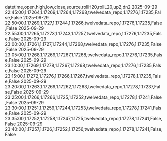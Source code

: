 datetime,open,high,low,close,source,rollH20,rollL20,up2,dn2
2025-09-29 22:45:00,1.17264,1.17269,1.17264,1.17268,twelvedata_repo,1.17276,1.17235,False,False
2025-09-29 22:50:00,1.17269,1.1727,1.17244,1.17266,twelvedata_repo,1.17276,1.17235,False,False
2025-09-29 22:55:00,1.17265,1.17273,1.17243,1.17257,twelvedata_repo,1.17276,1.17235,False,False
2025-09-29 23:00:00,1.17261,1.1727,1.17244,1.17268,twelvedata_repo,1.17276,1.17235,False,False
2025-09-29 23:05:00,1.17268,1.17269,1.17267,1.17268,twelvedata_repo,1.17276,1.17235,False,False
2025-09-29 23:10:00,1.17269,1.17278,1.17267,1.17268,twelvedata_repo,1.17276,1.17235,False,False
2025-09-29 23:15:00,1.17272,1.17276,1.17266,1.17267,twelvedata_repo,1.17278,1.17235,False,False
2025-09-29 23:20:00,1.17263,1.17269,1.17262,1.17263,twelvedata_repo,1.17278,1.17237,False,False
2025-09-29 23:25:00,1.17266,1.17266,1.1725,1.17252,twelvedata_repo,1.17278,1.17241,False,False
2025-09-29 23:30:00,1.17251,1.17259,1.17244,1.17253,twelvedata_repo,1.17278,1.17241,False,False
2025-09-29 23:35:00,1.17252,1.17258,1.17247,1.1725,twelvedata_repo,1.17278,1.17241,False,False
2025-09-29 23:40:00,1.17257,1.1726,1.17252,1.17256,twelvedata_repo,1.17278,1.17241,False,False
